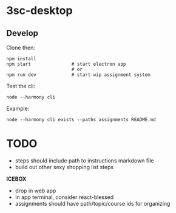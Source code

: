 # 3sc-desktop

## Develop

Clone then:

    npm install
    npm start               # start electron app
                            # or
    npm run dev             # start wip assignment system

Test the cli:

    node --harmony cli

Example:

    node --harmony cli exists --paths assignments README.md

# TODO
- steps should include path to instructions markdown file
- build out other sexy shopping list steps

**ICEBOX**

- drop in web app
- in app terminal, consider react-blessed
- assignments should have path/topic/course ids for organizing
